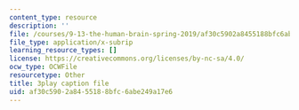 ```yaml
---
content_type: resource
description: ''
file: /courses/9-13-the-human-brain-spring-2019/af30c5902a8455188bfc6abe249a17e6_YVHM8dSkimo.vtt
file_type: application/x-subrip
learning_resource_types: []
license: https://creativecommons.org/licenses/by-nc-sa/4.0/
ocw_type: OCWFile
resourcetype: Other
title: 3play caption file
uid: af30c590-2a84-5518-8bfc-6abe249a17e6
---
```

